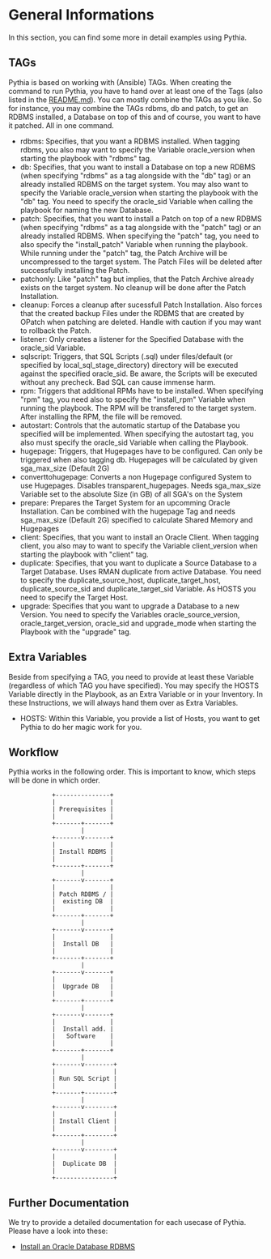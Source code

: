 # General Informations
In this section, you can find some more in detail examples using Pythia. 


## TAGs

Pythia is based on working with (Ansible) TAGs. When creating the command to run Pythia, you have to hand over at least one of the Tags (also listed in the [README.md](https://github.com/thedatabaseme/pythia/blob/master/roles/pythia/README.md)). You can mostly combine the TAGs as you like. So for instance, you may combine the TAGs rdbms, db and patch, to get an RDBMS installed, a Database on top of this and of course, you want to have it patched. All in one command.

  - rdbms: Specifies, that you want a RDBMS installed. When tagging rdbms, you also may want to specify the Variable oracle_version when starting the playbook with "rdbms" tag.
  - db: Specifies, that you want to install a Database on top a new RDBMS (when specifying "rdbms" as a tag alongside with the "db" tag) or an already installed RDBMS on the target system. You may also want to specify the Variable oracle_version when starting the playbook with the "db" tag. You need to specify the oracle_sid Variable when calling the playbook for naming the new Database.
  - patch: Specifies, that you want to install a Patch on top of a new RDBMS (when specifying "rdbms" as a tag alongside with the "patch" tag) or an already installed RDBMS. When specifying the "patch" tag, you need to also specify the "install_patch" Variable when running the playbook. While running under the "patch" tag, the Patch Archive will be uncompressed to the target system. The Patch Files will be deleted after successfully installing the Patch.
  - patchonly: Like "patch" tag but implies, that the Patch Archive already exists on the target system. No cleanup will be done after the Patch Installation.
  - cleanup: Forces a cleanup after sucessfull Patch Installation. Also forces that the created backup Files under the RDBMS that are created by OPatch when patching are deleted. Handle with caution if you may want to rollback the Patch.
  - listener: Only creates a listener for the Specified Database with the oracle_sid Variable.
  - sqlscript: Triggers, that SQL Scripts (.sql) under files/default (or specified by local_sql_stage_directory) directory will be executed against the specified oracle_sid. Be aware, the Scripts will be executed without any precheck. Bad SQL can cause immense harm.
  - rpm: Triggers that additional RPMs have to be installed. When specifying "rpm" tag, you need also to specify the "install_rpm" Variable when running the playbook. The RPM will be transfered to the target system. After installing the RPM, the file will be removed.
  - autostart: Controls that the automatic startup of the Database you specified will be implemented. When specifying the autostart tag, you also must specify the oracle_sid Variable when calling the Playbook.
  - hugepage: Triggers, that Hugepages have to be configured. Can only be triggered when also tagging db. Hugepages will be calculated by given sga_max_size (Default 2G)
  - converttohugepage: Converts a non Hugepage configured System to use Hugepages. Disables transparent_hugepages. Needs sga_max_size Variable set to the absolute Size (in GB) of all SGA's on the System
  - prepare: Prepares the Target System for an upcomming Oracle Installation. Can be combined with the hugepage Tag and needs sga_max_size (Default 2G) specified to calculate Shared Memory and Hugepages
  - client: Specifies, that you want to install an Oracle Client. When tagging client, you also may to want to specify the Variable client_version when starting the playbook with "client" tag.
  - duplicate: Specifies, that you want to duplicate a Source Database to a Target Database. Uses RMAN duplicate from active Database. You need to specify the duplicate_source_host, duplicate_target_host, duplicate_source_sid and duplicate_target_sid Variable. As HOSTS you need to specify the Target Host.
  - upgrade: Specifies that you want to upgrade a Database to a new Version. You need to specify the Variables oracle_source_version, oracle_target_version, oracle_sid and upgrade_mode when starting the Playbook with the "upgrade" tag.


## Extra Variables

Beside from specifying a TAG, you need to provide at least these Variable (regardless of which TAG you have specified). You may specify the HOSTS Variable directly in the Playbook, as an Extra Variable or in your Inventory. In these Instructions, we will always hand them over as Extra Variables.

  - HOSTS: Within this Variable, you provide a list of Hosts, you want to get Pythia to do her magic work for you.


## Workflow

Pythia works in the following order. This is important to know, which steps will be done in which order.


                +---------------+
                |               |
                | Prerequisites |
                |               |
                +-------+-------+
                        |
                +-------v-------+
                |               |
                | Install RDBMS |
                |               |
                +-------+-------+
                        |
                +-------v-------+
                |               |
                | Patch RDBMS / |
                |  existing DB  |
                |               |
                +-------+-------+
                        |
                +-------v-------+
                |               |
                |  Install DB   |
                |               |
                +-------+-------+
                        |
                +-------v-------+
                |               |
                |  Upgrade DB   |
                |               |
                +-------+-------+
                        |
                +-------v-------+
                |               |
                |  Install add. |
                |   Software    |
                |               |
                +-------+-------+
                        |
                +-------v--------+
                |                |
                | Run SQL Script |
                |                |
                +-------+--------+
                        |
                +-------v--------+
                |                |
                | Install Client |
                |                |
                +-------+--------+
                        |
                +-------v--------+
                |                |
                |  Duplicate DB  |
                |                |
                +----------------+


## Further Documentation

We try to provide a detailed documentation for each usecase of Pythia. Please have a look into these:

  - [Install an Oracle Database RDBMS](https://github.com/thedatabaseme/pythia/blob/master/docs/02_INSTALL_RDBMS.md)